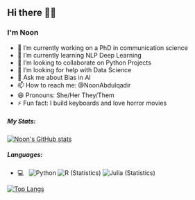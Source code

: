 ## Hi there 👋🏾
### I'm Noon

- 🔭 I’m currently working on a PhD in communication science
- 🌱 I’m currently learning NLP Deep Learning 
- 👯 I’m looking to collaborate on Python Projects
- 🤔 I’m looking for help with Data Science
- 💬 Ask me about Bias in AI
- 📫 How to reach me: @NoonAbdulqadir
- 😄 Pronouns: She/Her They/Them
- ⚡ Fun fact: I build keyboards and love horror movies

##### My Stats:
[![Noon's GitHub stats](https://github-readme-stats.vercel.app/api?username=noon-abdulqadir&show_icons=true&theme=default)](https://github.com/noon-abdulqadir/github-readme-stats)

##### Languages:
- 💻 &nbsp;
  ![Python](https://img.shields.io/badge/-Python-333333?style=flat&logo=python)
  ![R (Statistics)](https://img.shields.io/badge/-R-333333?style=flat&logo=R&logoColor=276DC3)
  ![Julia (Statistics)](https://img.shields.io/badge/-Julia-333333?style=flat&logo=R&logoColor=276DC3)
 
[![Top Langs](https://github-readme-stats.vercel.app/api/top-langs/?username=noon-abdulqadir&layout=compact)](https://github.com/noon-abdulqadir/github-readme-stats)
